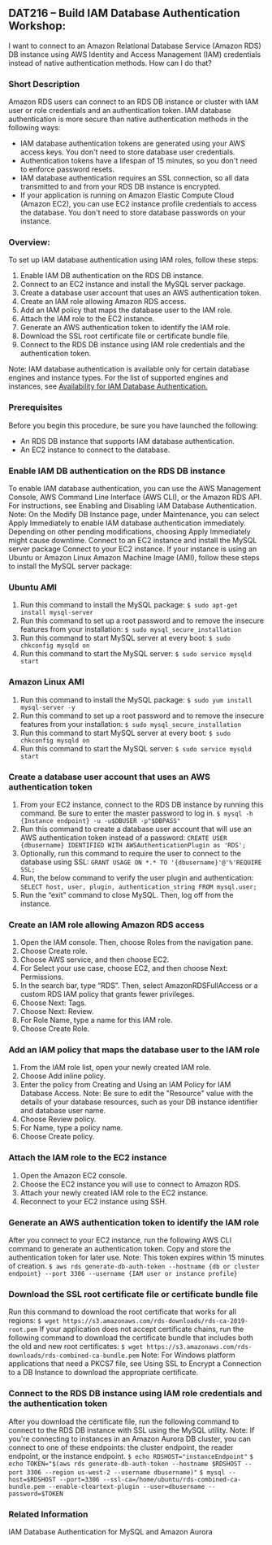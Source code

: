 ## DAT216 – Build IAM Database Authentication Workshop: 

I want to connect to an Amazon Relational Database Service (Amazon RDS) DB instance using AWS Identity and Access Management (IAM) credentials instead of native authentication methods. How can I do that?

### Short Description
Amazon RDS users can connect to an RDS DB instance or cluster with IAM user or role credentials and an authentication token. IAM database authentication is more secure than native authentication methods in the following ways:

  * IAM database authentication tokens are generated using your AWS access keys. You don't need to store database user credentials.
  * Authentication tokens have a lifespan of 15 minutes, so you don't need to enforce password resets.
  * IAM database authentication requires an SSL connection, so all data transmitted to and from your RDS DB instance is encrypted.
  * If your application is running on Amazon Elastic Compute Cloud (Amazon EC2), you can use EC2 instance profile credentials to access the database. You don't need to store database passwords on your instance.

### Overview: 
To set up IAM database authentication using IAM roles, follow these steps:
1.	Enable IAM DB authentication on the RDS DB instance.
2.	Connect to an EC2 instance and install the MySQL server package.
3.	Create a database user account that uses an AWS authentication token.
4.	Create an IAM role allowing Amazon RDS access.
5.	Add an IAM policy that maps the database user to the IAM role.
6.	Attach the IAM role to the EC2 instance.
7.	Generate an AWS authentication token to identify the IAM role.
8.	Download the SSL root certificate file or certificate bundle file.
9.	Connect to the RDS DB instance using IAM role credentials and the authentication token.

Note: IAM database authentication is available only for certain database engines and instance types. For the list of supported engines and instances, see [Availability for IAM Database Authentication.](https://docs.aws.amazon.com/AmazonRDS/latest/UserGuide/UsingWithRDS.IAMDBAuth.html#UsingWithRDS.IAMDBAuth.Availability)

### Prerequisites  
Before you begin this procedure, be sure you have launched the following:

  * An RDS DB instance that supports IAM database authentication.
  * An EC2 instance to connect to the database.

### Enable IAM DB authentication on the RDS DB instance
To enable IAM database authentication, you can use the AWS Management Console, AWS Command Line Interface (AWS CLI), or the Amazon RDS API.
For instructions, see Enabling and Disabling IAM Database Authentication.
Note: On the Modify DB Instance page, under Maintenance, you can select Apply Immediately to enable IAM database authentication immediately. Depending on other pending modifications, choosing Apply Immediately might cause downtime.
Connect to an EC2 instance and install the MySQL server package
Connect to your EC2 instance. If your instance is using an Ubuntu or Amazon Linux Amazon Machine Image (AMI), follow these steps to install the MySQL server package:

### Ubuntu AMI
1.    Run this command to install the MySQL package:
`$ sudo apt-get install mysql-server`
2.    Run this command to set up a root password and to remove the insecure features from your installation:
`$ sudo mysql_secure_installation`
3.    Run this command to start MySQL server at every boot:
`$ sudo chkconfig mysqld on`
4.    Run this command to start the MySQL server:
`$ sudo service mysqld start`

### Amazon Linux AMI
1.    Run this command to install the MySQL package:
`$ sudo yum install mysql-server -y`
2.    Run this command to set up a root password and to remove the insecure features from your installation:
`$ sudo mysql_secure_installation`
3.    Run this command to start MySQL server at every boot:
`$ sudo chkconfig mysqld on`
4.    Run this command to start the MySQL server:
`$ sudo service mysqld start`

### Create a database user account that uses an AWS authentication token
1.    From your EC2 instance, connect to the RDS DB instance by running this command. Be sure to enter the master password to log in.
`$ mysql -h {Instance endpoint} -u -u$DBUSER -p"$DBPASS"`
2.    Run this command to create a database user account that will use an AWS authentication token instead of a password:
`CREATE USER {dbusername} IDENTIFIED WITH AWSAuthenticationPlugin as 'RDS';`  
3.    Optionally, run this command to require the user to connect to the database using SSL:
`GRANT USAGE ON *.* TO '{dbusername}'@'%'REQUIRE SSL;`  
4.  Run, the below command to verify the user plugin and authentication: 
`SELECT host, user, plugin, authentication_string FROM mysql.user;`  
5.  Run the “exit” command to close MySQL. Then, log off from the instance.

### Create an IAM role allowing Amazon RDS access
1.	Open the IAM console. Then, choose Roles from the navigation pane. 
2.	Choose Create role.
3.	Choose AWS service, and then choose EC2.
4.	For Select your use case, choose EC2, and then choose Next: Permissions.
5.	In the search bar, type “RDS”. Then, select AmazonRDSFullAccess or a custom RDS IAM policy that grants fewer privileges.
6.	Choose Next: Tags. 
7.	Choose Next: Review.
8.	For Role Name, type a name for this IAM role.
9.	Choose Create Role.

### Add an IAM policy that maps the database user to the IAM role
1.	From the IAM role list, open your newly created IAM role.
2.	Choose Add inline policy.
3.	Enter the policy from Creating and Using an IAM Policy for IAM Database Access. 
Note: Be sure to edit the "Resource" value with the details of your database resources, such as your DB instance identifier and database user name.
4.	Choose Review policy.
5.	For Name, type a policy name.
6.	Choose Create policy.

### Attach the IAM role to the EC2 instance
1.	Open the Amazon EC2 console.
2.	Choose the EC2 instance you will use to connect to Amazon RDS.
3.	Attach your newly created IAM role to the EC2 instance.
4.	Reconnect to your EC2 instance using SSH.

### Generate an AWS authentication token to identify the IAM role
After you connect to your EC2 instance, run the following AWS CLI command to generate an authentication token. Copy and store the authentication token for later use.
Note: This token expires within 15 minutes of creation.
`$ aws rds generate-db-auth-token --hostname {db or cluster endpoint} --port 3306 --username {IAM user or instance profile}`

### Download the SSL root certificate file or certificate bundle file
Run this command to download the root certificate that works for all regions:
`$ wget https://s3.amazonaws.com/rds-downloads/rds-ca-2019-root.pem`
If your application does not accept certificate chains, run the following command to download the certificate bundle that includes both the old and new root certificates:
`$ wget https://s3.amazonaws.com/rds-downloads/rds-combined-ca-bundle.pem`
Note: For Windows platform applications that need a PKCS7 file, see Using SSL to Encrypt a Connection to a DB Instance to download the appropriate certificate.

### Connect to the RDS DB instance using IAM role credentials and the authentication token
After you download the certificate file, run the following command to connect to the RDS DB instance with SSL using the MySQL utility.
Note: If you're connecting to instances in an Amazon Aurora DB cluster, you can connect to one of these endpoints: the cluster endpoint, the reader endpoint, or the instance endpoint.
`$ echo RDSHOST="instanceEndpoint"`
`$ echo TOKEN="$(aws rds generate-db-auth-token --hostname $RDSHOST --port 3306 --region us-west-2 --username dbusername)"`
`$ mysql --host=$RDSHOST --port=3306 --ssl-ca=/home/ubuntu/rds-combined-ca-bundle.pem --enable-cleartext-plugin --user=dbusername --password=$TOKEN`

### Related Information
IAM Database Authentication for MySQL and Amazon Aurora



